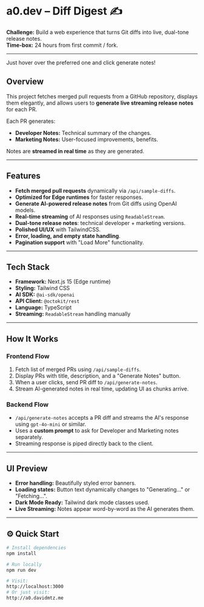 # a0.dev – Diff Digest ✍️

**Challenge:** Build a web experience that turns Git diffs into live, dual-tone release notes.  
**Time-box:** 24 hours from first commit / fork.

---
Just hover over the preferred one and click generate notes!
## Overview

This project fetches merged pull requests from a GitHub repository, displays them elegantly, and allows users to **generate live streaming release notes** for each PR.

Each PR generates:
- **Developer Notes:** Technical summary of the changes.
- **Marketing Notes:** User-focused improvements, benefits.

Notes are **streamed in real time** as they are generated.

---

## Features

- **Fetch merged pull requests** dynamically via `/api/sample-diffs`.
- **Optimized for Edge runtimes** for faster responses.
- **Generate AI-powered release notes** from Git diffs using OpenAI models.
- **Real-time streaming** of AI responses using `ReadableStream`.
- **Dual-tone release notes**: technical developer + marketing versions.
- **Polished UI/UX** with TailwindCSS.
- **Error, loading, and empty state handling**.
- **Pagination support** with "Load More" functionality.

---

## Tech Stack

- **Framework:** Next.js 15 (Edge runtime)
- **Styling:** Tailwind CSS
- **AI SDK:** `@ai-sdk/openai`
- **API Client:** `@octokit/rest`
- **Language:** TypeScript
- **Streaming:** `ReadableStream` handling manually

---

##  How It Works

### Frontend Flow
1. Fetch list of merged PRs using `/api/sample-diffs`.
2. Display PRs with title, description, and a "Generate Notes" button.
3. When a user clicks, send PR diff to `/api/generate-notes`.
4. Stream AI-generated notes in real time, updating UI as chunks arrive.

### Backend Flow
- `/api/generate-notes` accepts a PR diff and streams the AI's response using `gpt-4o-mini` or similar.
- Uses a **custom prompt** to ask for Developer and Marketing notes separately.
- Streaming response is piped directly back to the client.

---

## UI Preview

- **Error handling:** Beautifully styled error banners.
- **Loading states:** Button text dynamically changes to "Generating..." or "Fetching...".
- **Dark Mode Ready:** Tailwind dark mode classes used.
- **Live Streaming:** Notes appear word-by-word as the AI generates them.

---

## ⚙️ Quick Start

```bash
# Install dependencies
npm install

# Run locally
npm run dev

# Visit:
http://localhost:3000
# Or just visit:
http://a0.davidmtz.me
